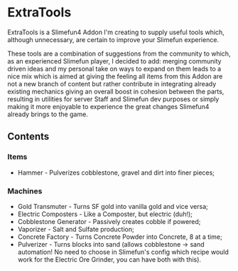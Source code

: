 # ExtraTools
ExtraTools is a Slimefun4 Addon I'm creating to supply useful tools which, although unnecessary, are certain to improve your Slimefun experience.

These tools are a combination of suggestions from the community to which, as an experienced Slimefun player, I decided to add: merging community driven ideas and my personal take on ways to expand on them leads to a nice mix which is aimed at giving the feeling all items from this Addon are not a new branch of content but rather contribute in integrating already existing mechanics giving an overall boost in cohesion between the parts, resulting in utilities for server Staff and Slimefun dev purposes or simply making it more enjoyable to experience the great changes Slimefun4 already brings to the game.

## Contents
### Items
- Hammer - Pulverizes cobblestone, gravel and dirt into finer pieces;
### Machines
- Gold Transmuter - Turns SF gold into vanilla gold and vice versa;
- Electric Composters - Like a Composter, but electric (duh!);
- Cobblestone Generator - Passively creates cobble if powered;
- Vaporizer - Salt and Sulfate production;
- Concrete Factory - Turns Concrete Powder into Concrete, 8 at a time;
- Pulverizer - Turns blocks into sand (allows cobblestone -> sand automation! No need to choose in Slimefun's config which recipe would work for the Electric Ore Grinder, you can have both with this).
